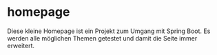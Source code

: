 # homepage

Diese kleine Homepage ist ein Projekt zum Umgang mit Spring Boot. Es werden alle möglichen Themen getestet und damit
die Seite immer erweitert.
